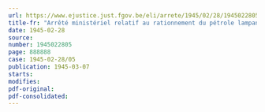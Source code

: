 ```yaml
---
url: https://www.ejustice.just.fgov.be/eli/arrete/1945/02/28/1945022805/justel
title-fr: "Arrêté ministériel relatif au rationnement du pétrole lampant à usage domestique"
date: 1945-02-28
source:
number: 1945022805
page: 888888
case: 1945-02-28/05
publication: 1945-03-07
starts:
modifies:
pdf-original:
pdf-consolidated:
---
```


